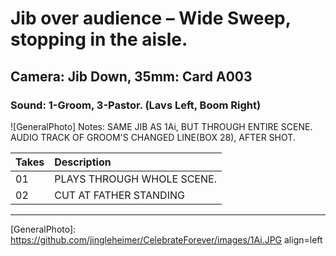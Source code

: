# Jib over audience – Wide Sweep, stopping in the aisle.

## Camera: Jib Down, 35mm: Card A003

### Sound: 1-Groom, 3-Pastor. (Lavs Left, Boom Right)

![GeneralPhoto]
Notes: SAME JIB AS 1Ai, BUT THROUGH ENTIRE SCENE. AUDIO TRACK OF GROOM'S CHANGED LINE(BOX 28), AFTER SHOT.

| Takes | Description |
|:---|:----|
| 01 | PLAYS THROUGH WHOLE SCENE. |
| 02 | CUT AT FATHER STANDING |

----


[GeneralPhoto]:  https://github.com/jingleheimer/CelebrateForever/images/1Ai.JPG align=left